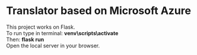 # Translator based on Microsoft Azure

This project works on Flask.\
To run type in terminal: <b>venv\scripts\activate</b>\
Then: <b>flask run</b>\
Open the local server in your browser.